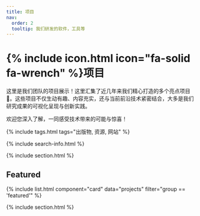 ```yaml
---
title: 项目
nav:
  order: 2
  tooltip: 我们研发的软件，工具等
---
```


# {% include icon.html icon="fa-solid fa-wrench" %}项目

这里是我们团队的项目展示！这里汇集了近几年来我们精心打造的多个亮点项目🌟。这些项目不仅生动有趣、内容充实，还与当前前沿技术紧密结合，大多是我们研究成果的可视化呈现与创新实践。

欢迎您深入了解，一同感受技术带来的可能与惊喜！

{% include tags.html tags="出版物, 资源, 网站" %}

{% include search-info.html %}

{% include section.html %}

## Featured

{% include list.html component="card" data="projects" filter="group == 'featured'" %}

{% include section.html %}
